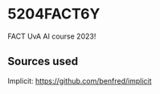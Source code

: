 # 5204FACT6Y
FACT UvA AI course 2023!

## Sources used
Implicit: https://github.com/benfred/implicit
